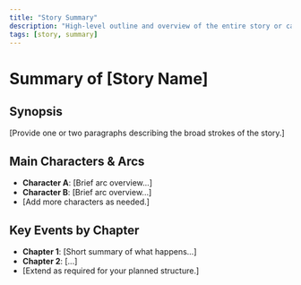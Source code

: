 ```yaml
---
title: "Story Summary"
description: "High-level outline and overview of the entire story or campaign."
tags: [story, summary]
---
```


# Summary of [Story Name]

## Synopsis
[Provide one or two paragraphs describing the broad strokes of the story.]

## Main Characters & Arcs
- **Character A**: [Brief arc overview...]
- **Character B**: [Brief arc overview...]
- [Add more characters as needed.]

## Key Events by Chapter
- **Chapter 1**: [Short summary of what happens...]
- **Chapter 2**: [...]
- [Extend as required for your planned structure.]
